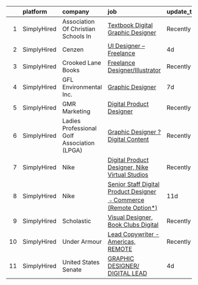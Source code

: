 

|    | platform    | company                                     | job                                                                                                                                                                          | update_time   | location        |
|---:|:------------|:--------------------------------------------|:-----------------------------------------------------------------------------------------------------------------------------------------------------------------------------|:--------------|:----------------|
|  1 | SimplyHired | Association Of Christian Schools In         | [Textbook Digital Graphic Designer](https://www.simplyhired.com/job/rHb_NVQMz9VIL4Wj4qEtbSpt4HbavZsmxoqJrLRK95W5NXqsb5ZSwA?q=digital+designer)                               | Recently      | Remote          |
|  2 | SimplyHired | Cenzen                                      | [UI Designer – Freelance](https://www.simplyhired.com/job/YoendQDtRn6-zT2t1SVIT9L-6IofDmMyn8fTlD7qvbuym5OnDMZyxg?q=digital+designer)                                         | 4d            | New York, NY    |
|  3 | SimplyHired | Crooked Lane Books                          | [Freelance Designer/Illustrator](https://www.simplyhired.com/job/7-oep-i_7yGCdk0DJ_OH2vzdbNj70sC1mFujxIhSI1Owd9RNnsIQkw?q=digital+designer)                                  | Recently      | Remote          |
|  4 | SimplyHired | GFL Environmental Inc.                      | [Graphic Designer](https://www.simplyhired.com/job/h5Fks4wOi57Ai3Fkezccn_43CjTJ0K3XOS2lXf893nsQPtT3W0O-5A?q=digital+designer)                                                | 7d            | Raleigh, NC     |
|  5 | SimplyHired | GMR Marketing                               | [Digital Product Designer](https://www.simplyhired.com/job/sf-vigkgdsFXRkjjP_7ir4n5NCodnrXqh6ugP5TJNG7t-kGM-EmV3w?q=digital+designer)                                        | Recently      | Remote          |
|  6 | SimplyHired | Ladies Professional Golf Association (LPGA) | [Graphic Designer ? Digital Content](https://www.simplyhired.com/job/Blwsj6h9GEpscwpChsFm6-7MPsgbov87UlNOmfcVRJ7hWGHIEP0sjQ?q=digital+designer)                              | Recently      | Remote          |
|  7 | SimplyHired | Nike                                        | [Digital Product Designer, Nike Virtual Studios](https://www.simplyhired.com/job/AqMYh3RHe9_nPkvM1-BomXGyNXG_O6mnYm_Nx7olzLc2V8Ucx8SwXg?q=digital+designer)                  | Recently      | Los Angeles, CA |
|  8 | SimplyHired | Nike                                        | [Senior Staff Digital Product Designer﹣Commerce (Remote Option*)](https://www.simplyhired.com/job/ANsg2jOvPfsy25-URsJ8QEmarHPDNNmswvd-tLj_u-TVowhPCyqsiw?q=digital+designer) | 11d           | Beaverton, OR   |
|  9 | SimplyHired | Scholastic                                  | [Visual Designer, Book Clubs Digital](https://www.simplyhired.com/job/IZ-0cl1HBiqSBQEpnkffIobdKxphqkd6s0xKGDmd-hcaz6PtgLbQ3w?q=digital+designer)                             | Recently      | New York, NY    |
| 10 | SimplyHired | Under Armour                                | [Lead Copywriter - Americas, REMOTE](https://www.simplyhired.com/job/f8fVmkz-DgoXJWJqaLuCOmQRwbP15Gi2awZpGbX7sIDCt52aqFvjjw?q=digital+designer)                              | Recently      | Remote          |
| 11 | SimplyHired | United States Senate                        | [GRAPHIC DESIGNER/ DIGITAL LEAD](https://www.simplyhired.com/job/iTpKEGlW6mohAJZcl-UhIpDKjgm2pmXubVw4VWAZ1y5HqHDVqKjXZg?q=digital+designer)                                  | 4d            | Washington, DC  |